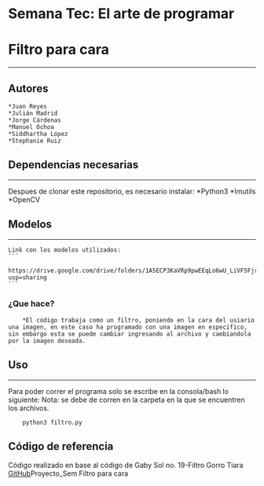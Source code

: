  # Semana Tec: El arte de programar
 # Filtro para cara
***
## Autores    
	*Juan Reyes
	*Julián Madrid
	*Jorge Cárdenas
	*Manuel Ochoa
	*Siddhartha López
	*Stephanie Ruiz

## Dependencias necesarias
***
Despues de clonar este repositorio, es necesario instalar:
    *Python3
    *Imutils
    *OpenCV
## Modelos
***
    Link con los modelos utilizados:
    ```
        https://drive.google.com/drive/folders/1A5ECP3KaVRp9pwEEqLo6wU_LiVF5Fjr5?usp=sharing
    ``` 
### ¿Que hace?
        *El código trabaja como un filtro, poniendo en la cara del usiario una imagen, en este caso ha programado con una imagen en especifico, sin embargo esta se puede cambiar ingresando al archivo y cambiandola por la imagen deseada.

## Uso
***
Para poder correr el programa solo se escribe en la consola/bash lo siguiente:
Nota: se debe de corren en la carpeta en la que se encuentren los archivos.
```
    python3 filtro.py
```






## Código de referencia
Código realizado en base al código de Gaby Sol no. 19-Filtro Gorro Tiara
[GitHub](https://github.com/GabySol/OmesTutorials2020)Proyecto_Sem
 Filtro para cara

